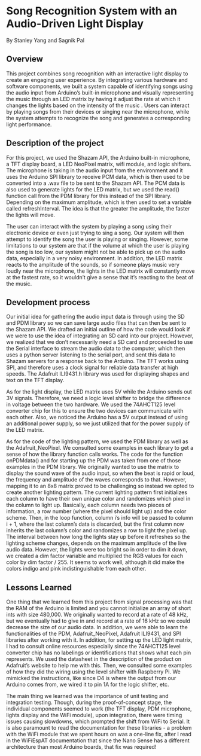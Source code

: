 # Song Recognition System with an Audio-Driven Light Display
By Stanley Yang and Sagnik Pal

## Overview
This project combines song recognition with an interactive light display to create an engaging user experience. By integrating various hardware and software components, we built a system capable of identifying songs using the audio input from Arduino’s built-in microphone and visually representing the music through an LED matrix by having it adjust the rate at which it changes the lights based on the intensity of the music . Users can interact by playing songs from their devices or singing near the microphone, while the system attempts to recognize the song and generates a corresponding light performance.

## Description of the project
For this project, we used the Shazam API, the Arduino built-in microphone, a TFT display board, a LED NeoPixel matrix, wifi module, and logic shifters. The microphone is taking in the audio input from the environment and it uses the Arduino SPI library to receive PCM data, which is then used to be converted into a .wav file to be sent to the Shazam API. The PCM data is also used to generate lights for the LED matrix, but we used the read() function call from the PDM library for this instead of the SPI library. Depending on the maximum amplitude, which is then used to set a variable called refreshInterval. The idea is that the greater the amplitude, the faster the lights will move.

The user can interact with the system by playing a song using their electronic device or even just trying to sing a song. Our system will then attempt to identify the song the user is playing or singing. However, some limitations to our system are that if the volume at which the user is playing the song is too low, our system might not be able to pick up on the audio data, especially in a very noisy environment. In addition, the LED matrix reacts to the amplitude of the sounds, so if someone plays music very loudly near the microphone, the lights in the LED matrix will constantly move at the fastest rate, so it wouldn’t give a sense that it’s reacting to the beat of the music.

## Development process 
Our initial idea for gathering the audio input data is through using the SD and PDM library so we can save large audio files that can then be sent to the Shazam API. We drafted an initial outline of how the code would look if we were to use the idea of integrating an SD card into our project. However, we realized that we don’t necessarily need a SD card and proceeded to use the Serial interface to stream the audio data to the computer, which then uses a python server listening to the serial port, and sent this data to Shazam servers for a response back to the Arduino. The TFT works using SPI, and therefore uses a clock signal for reliable data transfer at high speeds. The Adafruit ILI9431.h library was used for displaying shapes and text on the TFT display.

As for the light display, the LED matrix uses 5V while the Arduino sends out 3V signals. Therefore, we need a logic level shifter to bridge the difference in voltage between the two hardware. We used the 74AHCT125 level converter chip for this to ensure the two devices can communicate with each other. Also, we noticed the Arduino has a 5V output instead of using an additional power supply, so we just utilized that for the power supply of the LED matrix. 

As for the code of the lighting pattern, we used the PDM library as well as the Adafruit_NeoPixel. We consulted some examples in each library to get a sense of how the library function calls works. The code for the function onPDMdata() and for starting up the PDM was taken from one of those examples in the PDM library. We originally wanted to use the matrix to display the sound wave of the audio input, so when the beat is rapid or loud, the frequency and amplitude of the waves corresponds to that. However, mapping it to an 8x8 matrix proved to be challenging so instead we opted to create another lighting pattern. The current lighting pattern first initializes each column to have their own unique color and randomizes which pixel in the column to light up. Basically, each column needs two pieces of information, a row number (where the pixel should light up) and the color scheme. Then, in the loop function, column i’s info will be passed to column i + 1, where the last column’s data is discarded, but the first column now inherits the last column’s color and randomizes a row to light the pixel up. The interval between how long the lights stay up before it refreshes so the lighting scheme changes, depends on the maximum amplitude of the live audio data. However, the lights were too bright so in order to dim it down, we created a dim factor variable and multiplied the RGB values for each color by dim factor / 255. It seems to work well, although it did make the colors indigo and pink indistinguishable from each other.

## Lessons Learned 
One thing that we learned from this project from signal processing was that the RAM of the Arduino is limited and you cannot initialize an array of short ints with size 480,000. We originally wanted to record at a rate of 48 kHz, but we eventually had to give in and record at a rate of 16 kHz so we could decrease the size of our audio data. In addition, we were able to learn the functionalities of the PDM, Adafruit_NeoPixel, Adafruit ILI9431, and SPI libraries after working with it. In addition, for setting up the LED light matrix, I had to consult online resources especially since the 74AHCT125 level converter chip has no labelings or identifications that shows what each pin represents. We used the datasheet in the description of the product on Adafruit’s website to help me with this. Then, we consulted some examples of how they did the wiring using the level shifter with Raspberry Pi. We mimicked the instructions, like since D4 is where the output from our Arduino comes from, we wired it to pin 1A for the logic shifter, etc. 

The main thing we learned was the importance of unit testing and integration testing. Though, during the proof-of-concept stage, the individual components seemed to work (the TFT display, PDM microphone, lights display and the WiFi module), upon integration, there were timing issues causing slowdowns, which prompted the shift from WiFi to Serial. It is also paramount to read the documentation for these libraries - a problem with the WiFi module that we spent hours on was a one-line fix, after I read in the WiFiEspAT documentation that since the Nano Sense has a different architecture than most Arduino boards, that fix was required!

